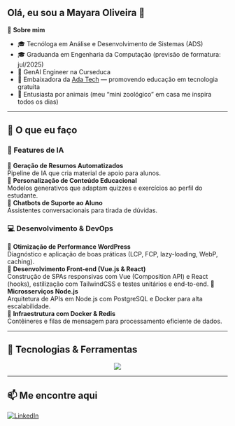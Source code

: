 ## Olá, eu sou a Mayara Oliveira 👋

🌱 **Sobre mim**  
- 🎓 Tecnóloga em Análise e Desenvolvimento de Sistemas (ADS)  
- 🎓 Graduanda em Engenharia da Computação (previsão de formatura: jul/2025)  
- 💼 GenAI Engineer na Curseduca  
- 🚀 Embaixadora da [Ada Tech](https://ada.tech/) — promovendo educação em tecnologia gratuita  
- 🐾 Entusiasta por animais (meu “mini zoológico” em casa me inspira todos os dias)

---

## 💼 O que eu faço

### 🚀 Features de IA

🔹 **Geração de Resumos Automatizados**  
  Pipeline de IA que cria material de apoio para alunos.  
🔹 **Personalização de Conteúdo Educacional**  
  Modelos generativos que adaptam quizzes e exercícios ao perfil do estudante.  
🔹 **Chatbots de Suporte ao Aluno**  
  Assistentes conversacionais para tirada de dúvidas.

### 💻 Desenvolvimento & DevOps

🔹 **Otimização de Performance WordPress**  
  Diagnóstico e aplicação de boas práticas (LCP, FCP, lazy-loading, WebP, caching).  
🔹 **Desenvolvimento Front-end (Vue.js & React)**  
  Construção de SPAs responsivas com Vue (Composition API) e React (hooks), estilização com TailwindCSS e testes unitários e end-to-end.
🔹 **Microsserviços Node.js**  
  Arquitetura de APIs em Node.js com PostgreSQL e Docker para alta escalabilidade.  
🔹 **Infraestrutura com Docker & Redis**  
  Contêineres e filas de mensagem para processamento eficiente de dados.


---

## 🚀 Tecnologias & Ferramentas

<div align="center">
  <a href="https://skillicons.dev">
    <img src="https://skillicons.dev/icons?i=vue,react,ts,js,nodejs,postgres,docker,tailwind,nextjs,graphql,aws,git,github,figma,css,cypress,express,gcp,jenkins,matlab,nestjs,sass" />
  </a>
</div>


---

## 📫 Me encontre aqui

[![LinkedIn](https://img.shields.io/badge/-LinkedIn-%230077B5?style=for-the-badge&logo=linkedin)](https://www.linkedin.com/in/mayoliveii/)

